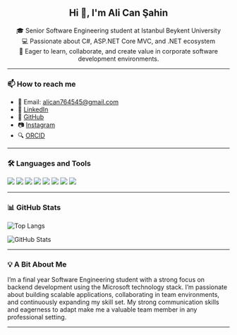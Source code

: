 <h2 align="center">Hi 👋, I'm Ali Can Şahin</h2>
<p align="center">
🎓 Senior Software Engineering student at Istanbul Beykent University<br>
💻 Passionate about C#, ASP.NET Core MVC, and .NET ecosystem<br>
🚀 Eager to learn, collaborate, and create value in corporate software development environments.
</p>

---

### 📫 How to reach me

- 📧 Email: [alican764545@gmail.com](mailto:alican764545@gmail.com)  
- 💼 [LinkedIn](https://www.linkedin.com/in/ali-can-şahin-29484b240/)  
- 🔗 [GitHub](https://github.com/alicansah1n)  
- 📷 [Instagram](https://www.instagram.com/alicansah1n?igsh=am13Y3pieGc1c21k)  
- 🔍 [ORCID](https://orcid.org/0009-0000-1206-4405)

---

### 🛠 Languages and Tools

<p align="left">
  <img src="https://img.shields.io/badge/CSharp-%23239120.svg?style=flat&logo=csharp&logoColor=white" />
  <img src="https://img.shields.io/badge/ASP.NET-5C2D91?style=flat&logo=.net&logoColor=white" />
  <img src="https://img.shields.io/badge/.NET-%23512BD4.svg?style=flat&logo=dotnet&logoColor=white" />
  <img src="https://img.shields.io/badge/Java-%23ED8B00.svg?style=flat&logo=java&logoColor=white" />
  <img src="https://img.shields.io/badge/C-%2300599C.svg?style=flat&logo=c&logoColor=white" />
  <img src="https://img.shields.io/badge/SQL_Server-%23CC2927.svg?style=flat&logo=microsoft-sql-server&logoColor=white" />
  <img src="https://img.shields.io/badge/Entity%20Framework-6DB33F?style=flat&logo=.net&logoColor=white" />
  <img src="https://img.shields.io/badge/Visual_Studio-5C2D91?style=flat&logo=visual-studio&logoColor=white" />
</p>

---

### 📊 GitHub Stats

![Top Langs](https://github-readme-stats.vercel.app/api/top-langs/?username=alicansah1n&layout=compact&theme=default)

![GitHub Stats](https://github-readme-stats.vercel.app/api?username=alicansah1n&show_icons=true&theme=default)

---

### 💡 A Bit About Me

I’m a final year Software Engineering student with a strong focus on backend development using the Microsoft technology stack. I’m passionate about building scalable applications, collaborating in team environments, and continuously expanding my skill set. My strong communication skills and eagerness to adapt make me a valuable team member in any professional setting.

---

